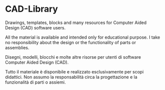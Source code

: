 CAD-Library
===========

Drawings, templates, blocks and many resources for Computer Aided Design (CAD) software users.

All the material is available and intended only for educational purpose.
I take no responsibility about the design or the functionality of parts or assemblies.

Disegni, modelli, blocchi e molte altre risorse per utenti di software Computer Aided Design (CAD).

Tutto il materiale è disponibile e realizzato esclusivamente per scopi didattici.
Non assumo la responsabilità circa la progettazione e la funzionalità di parti o assiemi.
